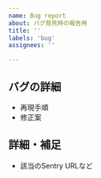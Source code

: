 ```yaml
---
name: Bug report
about: バグ発見時の報告用
title: ''
labels: 'bug'
assignees: ''

---
```


## バグの詳細
* 再現手順
* 修正案


## 詳細・補足
* 該当のSentry URLなど

